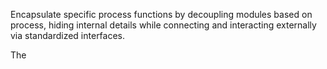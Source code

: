 
Encapsulate specific process functions by decoupling modules based on process, hiding internal details while connecting and interacting externally via standardized interfaces.

The  